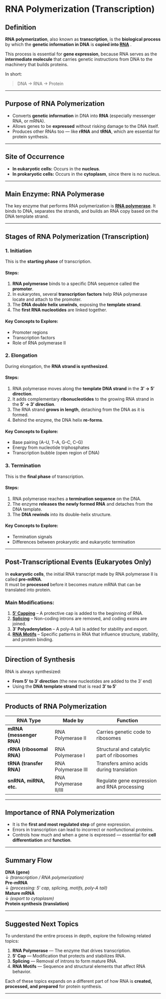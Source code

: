 # RNA Polymerization (Transcription)

## Definition
**RNA polymerization**, also known as **transcription**, is the **biological process** by which the **genetic information in DNA** is **copied into [RNA](./rna.md)** .  

This process is essential for **gene expression**, because RNA serves as the **intermediate molecule** that carries genetic instructions from DNA to the machinery that builds proteins.

In short:
> DNA → RNA → Protein

---

## Purpose of RNA Polymerization
- Converts **genetic information** in DNA into **RNA** (especially messenger RNA, or mRNA).
- Allows genes to be **expressed** without risking damage to the DNA itself.
- Produces other RNAs too — like **rRNA** and **tRNA**, which are essential for protein synthesis.

---

## Site of Occurrence
- **In eukaryotic cells:** Occurs in the **nucleus**.
- **In prokaryotic cells:** Occurs in the **cytoplasm**, since there is no nucleus.

---

## Main Enzyme: RNA Polymerase
The key enzyme that performs RNA polymerization is **[RNA polymerase](./rna-topic.md#4-rna-polymerase)**.
It binds to DNA, separates the strands, and builds an RNA copy based on the DNA template strand.

---

## Stages of RNA Polymerization (Transcription)

### 1. Initiation
This is the **starting phase** of transcription.

#### Steps:
1. **RNA polymerase** binds to a specific DNA sequence called the **promoter**.
2. In eukaryotes, several **transcription factors** help RNA polymerase locate and attach to the promoter.
3. The **DNA double helix unwinds**, exposing the **template strand**.
4. The **first RNA nucleotides** are linked together.

#### Key Concepts to Explore:
- Promoter regions  
- Transcription factors  
- Role of RNA polymerase II  


### 2. Elongation
During elongation, the **RNA strand is synthesized**.

#### Steps:
1. RNA polymerase moves along the **template DNA strand** in the **3′ → 5′ direction**.
2. It adds complementary **ribonucleotides** to the growing RNA strand in the **5′ → 3′ direction**.
3. The RNA strand **grows in length**, detaching from the DNA as it is formed.
4. Behind the enzyme, the DNA helix **re-forms**.

#### Key Concepts to Explore:
- Base pairing (A–U, T–A, G–C, C–G)  
- Energy from nucleotide triphosphates  
- Transcription bubble (open region of DNA)



### 3. Termination
This is the **final phase** of transcription.

#### Steps:
1. RNA polymerase reaches a **termination sequence** on the DNA.
2. The enzyme **releases the newly formed RNA** and detaches from the DNA template.
3. The **DNA rewinds** into its double-helix structure.

#### Key Concepts to Explore:
- Termination signals  
- Differences between prokaryotic and eukaryotic termination  

---

## Post-Transcriptional Events (Eukaryotes Only)
In **eukaryotic cells**, the initial RNA transcript made by RNA polymerase II is called **pre-mRNA**.  
It must be **processed** before it becomes mature mRNA that can be translated into protein.

### Main Modifications:
1. **[5′ Capping](./rna-topic.md#1-the-5-cap-five-prime-cap)** – A protective cap is added to the beginning of RNA.  
2. **[Splicing](./rna-topic.md#3-rna-splicing)** – Non-coding introns are removed, and coding exons are joined.  
3. **3′ Polyadenylation** – A poly-A tail is added for stability and export.  
4. **[RNA Motifs](./rna-topic.md#2-rna-motifs)** – Specific patterns in RNA that influence structure, stability, and protein binding.  

---

## Direction of Synthesis
RNA is always synthesized:
- **From 5′ to 3′ direction** (the new nucleotides are added to the 3′ end)
- Using the **DNA template strand** that is read **3′ to 5′**

---

## Products of RNA Polymerization

| RNA Type | Made by | Function |
|-----------|----------|-----------|
| **mRNA (messenger RNA)** | RNA Polymerase II | Carries genetic code to ribosomes |
| **rRNA (ribosomal RNA)** | RNA Polymerase I | Structural and catalytic part of ribosomes |
| **tRNA (transfer RNA)** | RNA Polymerase III | Transfers amino acids during translation |
| **snRNA, miRNA, etc.** | RNA Polymerase II/III | Regulate gene expression and RNA processing |

---

## Importance of RNA Polymerization
- It is the **first and most regulated step** of gene expression.
- Errors in transcription can lead to incorrect or nonfunctional proteins.
- Controls how much and when a gene is expressed — essential for **cell differentiation** and **function**.

---

## Summary Flow

**DNA (gene)**  
↓ *(transcription / RNA polymerization)*  
**Pre-mRNA**  
↓ *(processing: 5′ cap, splicing, motifs, poly-A tail)*  
**Mature mRNA**  
↓ *(export to cytoplasm)*  
**Protein synthesis (translation)**

---

## Suggested Next Topics
To understand the entire process in depth, explore the following related topics:

1. **RNA Polymerase** — The enzyme that drives transcription.  
2. **5′ Cap** — Modification that protects and stabilizes RNA.  
3. **Splicing** — Removal of introns to form mature RNA.  
4. **RNA Motifs** — Sequence and structural elements that affect RNA behavior.  

Each of these topics expands on a different part of how RNA is **created, processed, and prepared** for protein synthesis.

---
